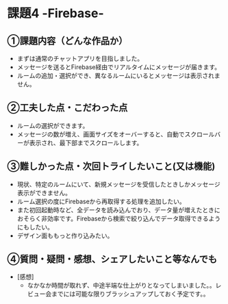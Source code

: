 # 課題4 -Firebase-

## ①課題内容（どんな作品か）
- まずは通常のチャットアプリを目指しました。
- メッセージを送るとFirebase経由でリアルタイムにメッセージが届きます。
- ルームの追加・選択ができ、異なるルームにいるとメッセージは表示されません。

## ②工夫した点・こだわった点
- ルームの選択ができます。
- メッセージの数が増え、画面サイズをオーバーすると、自動でスクロールバーが表示され、最下部までスクロールします。

## ③難しかった点・次回トライしたいこと(又は機能)
- 現状、特定のルームにいて、新規メッセージを受信したときしかメッセージ表示ができません。
- ルーム選択の度にFirebaseから再取得する処理を追加したい。
- また初回起動時など、全データを読み込んでおり、データ量が増えたときにおそらく非効率です。Firebaseから検索で絞り込んでデータ取得できるようにもしたい。
- デザイン面ももっと作り込みたい。

## ④質問・疑問・感想、シェアしたいこと等なんでも
- [感想] 
  - なかなか時間が取れず、中途半端な仕上がりとなってしまいました。。レビュー会までには可能な限りブラッシュアップしておく予定です。。
